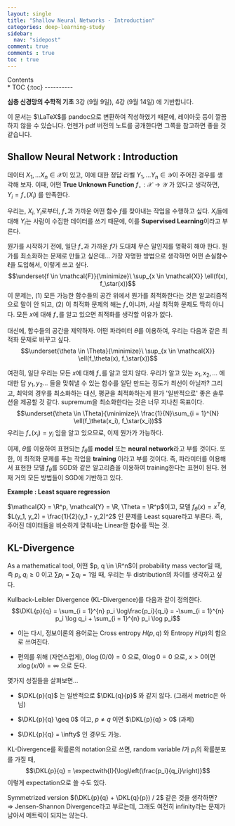 ```yaml
---
layout: single
title: "Shallow Neural Networks - Introduction"
categories: deep-learning-study
sidebar:
  nav: "sidepost"
comment: true
comments : true
toc : true
---
```

<div id="toc">
Contents
</div>
* TOC
{:toc}
----------

**심층 신경망의 수학적 기초** 3강 (9월 9일), 4강 (9월 14일) 에 기반합니다. 

이 문서는 $\LaTeX$를 pandoc으로 변환하여 작성하였기 때문에, 레이아웃 등이 깔끔하지 않을 수 있습니다. 언젠가 pdf 버전의 노트를 공개한다면 그쪽을 참고하면 좋을 것 같습니다.  


## Shallow Neural Network : Introduction

데이터 $X_1, \dots X_n \in \mathcal{X}$이 있고, 이에 대한 정답 라벨
$Y_1, \dots Y_n \in \mathcal{Y}$이 주어진 경우를 생각해 보자. 이때, 어떤
**True Unknown Function** $f_\star : \mathcal{X} \to \mathcal{Y}$ 가
있다고 생각하면, $Y_i = f_\star(X_i)$ 를 만족한다.

우리는, $X_i, Y_i$로부터, $f_\star$과 가까운 어떤 함수 $f$를 찾아내는
작업을 수행하고 싶다. $X_i$들에 대해 $Y_i$는 사람이 수집한 데이터를 쓰기
때문에, 이를 **Supervised Learning**이라고 부른다.

뭔가를 시작하기 전에, 일단 $f_\star$과 가까운 $f$가 도대체 무슨 말인지를
명확히 해야 한다. 뭔가를 최소화하는 문제로 만들고 싶은데\... 가장 자명한
방법으로 생각하면 어떤 손실함수 $\ell$을 도입해서, 이렇게 쓰고 싶다.
$$\underset{f \in \mathcal{F}}{\minimize}\ \sup_{x \in \mathcal{X}} \ell(f(x), f_\star(x))$$
이 문제는, (1) 모든 가능한 함수들의 공간 위에서 뭔가를 최적화한다는 것은
알고리즘적으로 말이 안 되고, (2) 이 최적화 문제의 해는 $f_\star$이니까,
사실 최적화 문제도 딱히 아니다. 모든 $x$에 대해 $f_\star$를 알고 있으면
최적화를 생각할 이유가 없다.

대신에, 함수들의 공간을 제약하자. 어떤 파라미터 $\theta$를 이용하여,
우리는 다음과 같은 최적화 문제로 바꾸고 싶다.
$$\underset{\theta \in \Theta}{\minimize}\ \sup_{x \in \mathcal{X}} \ell(f_\theta(x), f_\star(x))$$

여전히, 일단 우리는 모든 $x$에 대해 $f_\star$를 알고 있지 않다. 우리가
알고 있는 $x_1, x_2, \dots$ 에 대한 답 $y_1, y_2 \dots$ 들을 맞춰낼 수
있는 함수를 일단 만드는 정도가 최선이 아닐까? 그리고, 최악의 경우를
최소화하는 대신, 평균을 최적화하는게 뭔가 '일반적으로' 좋은 솔루션을
제공할 것 같다. supremum을 최소화한다는 것은 너무 지나친 목표이다.
$$\underset{\theta \in \Theta}{\minimize}\ \frac{1}{N}\sum_{i = 1}^{N} \ell(f_\theta(x_i), f_\star(x_i))$$
우리는 $f_\star(x_i) = y_i$ 임을 알고 있으므로, 이제 뭔가가 가능하다.

이제, $\theta$를 이용하여 표현되는 $f_\theta$를 **model** 또는 **neural
network**라고 부를 것이다. 또한, 이 최적화 문제를 푸는 작업을
**training** 이라고 부를 것이다. 즉, 파라미터를 이용해서 표현한 모델
$f_\theta$를 SGD와 같은 알고리즘을 이용하여 training한다는 표현이 된다.
현재 거의 모든 방법들이 SGD에 기반하고 있다.

**Example : Least square regression**

$\mathcal{X} = \R^p, \mathcal{Y} = \R, \Theta = \R^p$이고, 모델
$f_\theta(x) = x^T \theta$, $L(y_1, y_2) = \frac{1}{2}(y_1 - y_2)^2$ 인
문제를 Least square라고 부른다. 즉, 주어진 데이터들을 비슷하게 맞춰내는
Linear한 함수를 찍는 것.

## KL-Divergence

As a mathematical tool, 어떤 $p, q \in \R^n$이 probability mass vector일
때, 즉 $p_i, q_i \geq 0$ 이고 $\sum p_i = \sum q_i = 1$일 때, 우리는 두
distribution의 차이를 생각하고 싶다.

Kullback-Leibler Divergence (KL-Divergence)를 다음과 같이 정의한다.
$$\DKL{p}{q} = \sum_{i = 1}^{n} p_i \log\frac{p_i}{q_i} = -\sum_{i = 1}^{n} p_i \log q_i + \sum_{i = 1}^{n} p_i \log p_i$$

- 이는 다시, 정보이론의 용어로는 Cross entropy $H(p, q)$ 와 Entropy
$H(p)$의 합으로 쓰여진다.

- 편의를 위해 (자연스럽게), $0 \log (0 / 0) = 0$ 으로, $0 \log 0 = 0$
으로, $x > 0$이면 $x \log (x / 0) = \infty$ 으로 둔다.

몇가지 성질들을 살펴보면\...

- $\DKL{p}{q}$ 는 일반적으로 $\DKL{q}{p}$ 와 같지 않다. (그래서
    metric은 아님)
- $\DKL{p}{q} \geq 0$ 이고, $p \neq q$ 이면 $\DKL{p}{q} > 0$ (과제)

- $\DKL{p}{q} = \infty$ 인 경우도 가능.

KL-Divergence를 확률론의 notation으로 쓰면, random variable $I$가
$p_i$의 확률분포를 가질 때,
$$\DKL{p}{q} = \expectwith{I}{\log\left(\frac{p_i}{q_i}\right)}$$ 이렇게
expectation으로 쓸 수도 있다.

Symmetrized version $(\DKL{p}{q} + \DKL{q}{p}) / 2$ 같은 것을 생각하면?\
$\Rightarrow$ Jensen-Shannon Divergence라고 부르는데, 그래도 여전히
infinity라는 문제가 남아서 메트릭이 되지는 않는다.